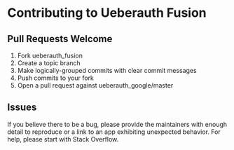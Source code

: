 # Contributing to Ueberauth Fusion

## Pull Requests Welcome

1. Fork ueberauth_fusion
2. Create a topic branch
3. Make logically-grouped commits with clear commit messages
4. Push commits to your fork
5. Open a pull request against ueberauth_google/master

## Issues

If you believe there to be a bug, please provide the maintainers with enough
detail to reproduce or a link to an app exhibiting unexpected behavior. For
help, please start with Stack Overflow.

